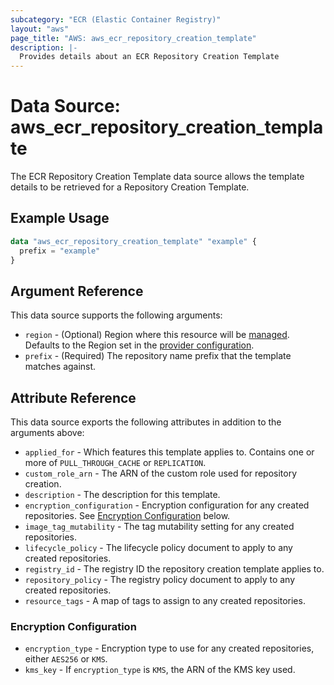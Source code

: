 ```yaml
---
subcategory: "ECR (Elastic Container Registry)"
layout: "aws"
page_title: "AWS: aws_ecr_repository_creation_template"
description: |-
  Provides details about an ECR Repository Creation Template
---
```


# Data Source: aws_ecr_repository_creation_template

The ECR Repository Creation Template data source allows the template details to be retrieved for a Repository Creation Template.

## Example Usage

```terraform
data "aws_ecr_repository_creation_template" "example" {
  prefix = "example"
}
```

## Argument Reference

This data source supports the following arguments:

* `region` - (Optional) Region where this resource will be [managed](https://docs.aws.amazon.com/general/latest/gr/rande.html#regional-endpoints). Defaults to the Region set in the [provider configuration](https://registry.terraform.io/providers/hashicorp/aws/latest/docs#aws-configuration-reference).
* `prefix` - (Required) The repository name prefix that the template matches against.

## Attribute Reference

This data source exports the following attributes in addition to the arguments above:

* `applied_for` - Which features this template applies to. Contains one or more of `PULL_THROUGH_CACHE` or `REPLICATION`.
* `custom_role_arn` - The ARN of the custom role used for repository creation.
* `description` - The description for this template.
* `encryption_configuration` - Encryption configuration for any created repositories. See [Encryption Configuration](#encryption-configuration) below.
* `image_tag_mutability` - The tag mutability setting for any created repositories.
* `lifecycle_policy` - The lifecycle policy document to apply to any created repositories.
* `registry_id` - The registry ID the repository creation template applies to.
* `repository_policy` - The registry policy document to apply to any created repositories.
* `resource_tags` - A map of tags to assign to any created repositories.

### Encryption Configuration

* `encryption_type` - Encryption type to use for any created repositories, either `AES256` or `KMS`.
* `kms_key` - If `encryption_type` is `KMS`, the ARN of the KMS key used.
